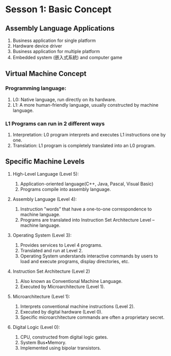 # Sesson 1: Basic Concept

## Assembly Language Applications

1.   Business application for single platform
2.   Hardware device driver
3.   Business application for multiple platform
4.   Embedded system (嵌入式系統) and computer game

## Virtual Machine Concept

### Programming language:

1.   L0: Native language, run directly on its hardware.
2.   L1: A more human-friendly language, usually constructed by machine language.

### L1 Programs can run in 2 different ways

1.   Interpretation: L0 program interprets and executes L1 instructions one by one.
2.   Translation: L1 program is completely translated into an L0 program.

## Specific Machine Levels

1.   High-Level Language (Level 5):
     1.   Application-oriented language(C++, Java, Pascal, Visual Basic)
     2.   Programs compile into assembly language.
2.   Assembly Language (Level 4): 
     1.   Instruction ”words” that have a one-to-one correspondence to machine language.
     2.   Programs are translated into Instruction Set Architecture Level – machine language.

3.   Operating System (Level 3):
     1.   Provides services to Level 4 programs.
     2.   Translated and run at Level 2.
     3.   Operating System understands interactive commands by users to load and execute programs, display directories, etc.
4.   Instruction Set Architecture (Level 2)
     1.   Also known as Conventional Machine Language.
     2.   Executed by Microarchitecture (Level 1).
5.   Microarchitecture (Level 1):
     1.   Interprets conventional machine instructions (Level 2).
     2.   Executed by digital hardware (Level 0).
     3.   Specific microarchitecture commands are often a proprietary secret.
6.   Digital Logic (Level 0):
     1.   CPU, constructed from digital logic gates.
     2.   System Bus•Memory.
     3.   Implemented using bipolar transistors.